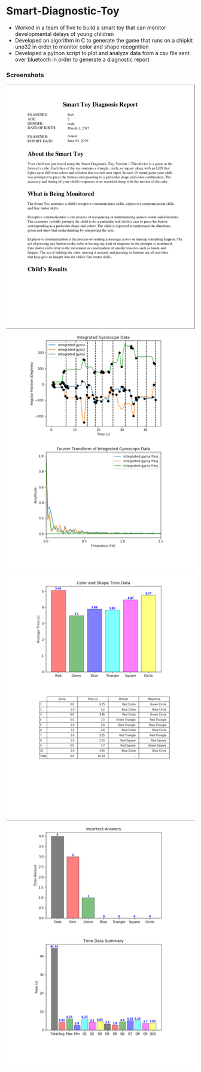 # Smart-Diagnostic-Toy
* Worked in a team of five to build a smart toy that can monitor developmental delays of young children
* Developed an algorithm in C to generate the game that runs on a chipkit uno32 in order to monitor color and shape
recognition
* Developed a python script to plot and analyze data from a csv file sent over bluetooth in order to generate a
diagnostic report
### Screenshots
<img src="https://github.com/ameerkhan97/Smart-Diagnostic-Toy/blob/master/Screenshot%20%231.png">

<img src="https://github.com/ameerkhan97/Smart-Diagnostic-Toy/blob/master/Screenshot%20%232.png">

<img src="https://github.com/ameerkhan97/Smart-Diagnostic-Toy/blob/master/Screenshot%20%233.png">

<img src="https://github.com/ameerkhan97/Smart-Diagnostic-Toy/blob/master/Screenshot%20%234.png">
